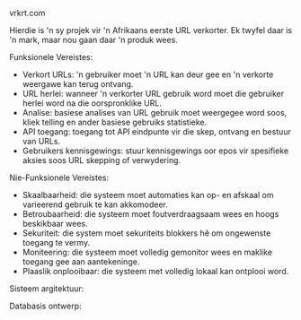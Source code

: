 vrkrt.com

Hierdie is 'n sy projek vir 'n Afrikaans eerste URL verkorter. Ek twyfel daar is 'n mark, maar nou gaan daar 'n produk wees.

Funksionele Vereistes:

- Verkort URLs: 'n gebruiker moet 'n URL kan deur gee en 'n verkorte weergawe kan terug ontvang.
- URL herlei: wanneer 'n verkorter URL gebruik word moet die gebruiker herlei word na die oorspronklike URL.
- Analise: basiese analises van URL gebruik moet weergegee word soos, kliek telling en ander basiese gebruiks statistieke.
- API toegang: toegang tot API eindpunte vir die skep, ontvang en bestuur van URLs.
- Gebruikers kennisgewings: stuur kennisgewings oor epos vir spesifieke aksies soos URL skepping of verwydering.

Nie-Funksionele Vereistes:

- Skaalbaarheid: die systeem moet automaties kan op- en afskaal om varieerend gebruik te kan akkomodeer.
- Betroubaarheid: die systeem moet foutverdraagsaam wees en hoogs beskikbaar wees.
- Sekuriteit: die system moet sekuriteits blokkers hê om ongewenste toegang te vermy.
- Moniteering: die systeem moet volledig gemonitor wees en maklike toegang gee aan aantekeninge.
- Plaaslik onplooibaar: die systeem met volledig lokaal kan ontplooi word.

Sisteem argitektuur:




Databasis ontwerp:

